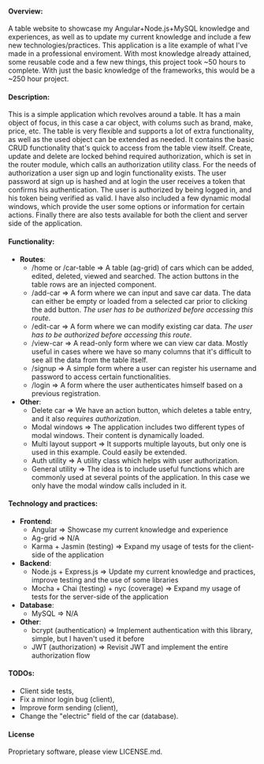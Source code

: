 #### Overview:
  A table website to showcase my Angular+Node.js+MySQL knowledge and experiences, as well as to update my current knowledge and include a few new technologies/practices. This application is a lite example of what I've made in a professional enviroment. With most knowledge already attained, some reusable code and a few new things, this project took ~50 hours to complete. With just the basic knowledge of the frameworks, this would be a ~250 hour project.

#### Description:
  This is a simple application which revolves around a table. It has a main object of focus, in this case a car object, with colums such as brand, make, price, etc. The table is very flexible and supports a lot of extra functionality, as well as the used object can be extended as needed. It contains the basic CRUD functionality that's quick to access from the table view itself. Create, update and delete are locked behind required authorization, which is set in the router module, which calls an authorization utility class. For the needs of authorization a user sign up and login functionality exists. The user password at sign up is hashed and at login the user receives a token that confirms his authentication. The user is authorized by being logged in, and his token being verified as valid. I have also included a few dynamic modal windows, which provide the user some options or information for certain actions. Finally there are also tests available for both the client and server side of the application.

#### Functionality:
  - **Routes**:
    - /home or /car-table => A table (ag-grid) of cars which can be added, edited, deleted, viewed and searched. The action buttons in the table rows are an injected component.
    - /add-car => A form where we can input and save car data. The data can either be empty or loaded from a selected car prior to clicking the add button. *The user has to be authorized before accessing this route*.
    - /edit-car => A form where we can modify existing car data. *The user has to be authorized before accessing this route*.
    - /view-car => A read-only form where we can view car data. Mostly useful in cases where we have so many columns that it's difficult to see all the data from the table itself.
    - /signup => A simple form where a user can register his username and password to access certain functionalities.
    - /login => A form where the user authenticates himself based on a previous registration.
  - **Other**:
    - Delete car => We have an action button, which deletes a table entry, and it also *requires authorization*.
    - Modal windows => The application includes two different types of modal windows. Their content is dynamically loaded.
    - Multi layout support => It supports multiple layouts, but only one is used in this example. Could easily be extended.
    - Auth utility => A utility class which helps with user authorization.
    - General utility => The idea is to include useful functions which are commonly used at several points of the application. In this case we only have the modal window calls included in it.

 
#### Technology and practices:
  - **Frontend**:
    - Angular => Showcase my current knowledge and experience
    - Ag-grid => N/A
    - Karma + Jasmin (testing) => Expand my usage of tests for the client-side of the application
  - **Backend**:
    - Node.js + Express.js => Update my current knowledge and practices, improve testing and the use of some libraries
    - Mocha + Chai (testing) + nyc (coverage) => Expand my usage of tests for the server-side of the application
  - **Database**:
    - MySQL => N/A
  - **Other**:
    - bcrypt (authentication) => Implement authentication with this library, simple, but I haven't used it before
    - JWT (authorization) => Revisit JWT and implement the entire authorization flow

#### TODOs:
  - Client side tests,
  - Fix a minor login bug (client),
  - Improve form sending (client),
  - Change the "electric" field of the car (database).
  
#### License
Proprietary software, please view LICENSE.md.
